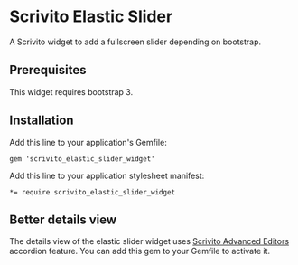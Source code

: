 # Scrivito Elastic Slider

A Scrivito widget to add a fullscreen slider depending on bootstrap.

## Prerequisites

This widget requires bootstrap 3.

## Installation

Add this line to your application's Gemfile:

    gem 'scrivito_elastic_slider_widget'

Add this line to your application stylesheet manifest:

    *= require scrivito_elastic_slider_widget

## Better details view

The details view of the elastic slider widget uses [Scrivito Advanced Editors](https://github.com/Scrivito/scrivito_advanced_editors) accordion feature. You can add this gem to your Gemfile to activate it.
